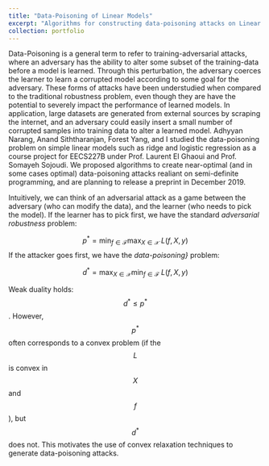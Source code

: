 ```yaml
---
title: "Data-Poisoning of Linear Models"
excerpt: "Algorithms for constructing data-poisoning attacks on Linear Models using Semi-Definite Programming <br/><img src='/images/dpois_fpic.jpg'>"
collection: portfolio
---
```

Data-Poisoning is a general term to refer to training-adversarial attacks, where an adversary has the ability to alter some subset of the training-data before a model is learned. Through this perturbation, the adversary coerces the learner to learn a corrupted model according to some goal for the adversary. These forms of attacks have been understudied when compared to the traditional robustness problem, even though they are have the potential to severely impact the performance of learned models. In application, large datasets are generated from external sources by scraping the internet, and an adversary could easily insert a small number of corrupted samples into training data to alter a learned model. Adhyyan Narang, Anand Siththaranjan, Forest Yang, and I studied the data-poisoning problem on simple linear models such as ridge and logistic regression as a course project for EECS227B under Prof. Laurent El Ghaoui and Prof. Somayeh Sojoudi. We proposed algorithms to create near-optimal (and in some cases optimal) data-poisoning attacks realiant on semi-definite programming, and are planning to release a preprint in December 2019. 

Intuitively, we can think of an adversarial attack as a game between the adversary (who can modify the data), and the learner (who needs to pick the model). If the learner has to pick first, we have the standard _adversarial robustness_ problem:

$$
    p^* = \min_{f\in\mathcal{F}} \max_{X\in\mathcal X}\; L(f, X, y)
$$
If the attacker goes first, we have the _data-poisoning}_ problem:

$$    d^* = \max_{X\in\mathcal X} \min_{f\in\mathcal{F}}\; L(f, X, y) $$

Weak duality holds: $$d^*\leq p^* $$.
However, $$p^*$$ often corresponds to a convex problem (if the $$L$$ is convex in $$X$$ and $$f$$), but $$d^*$$ does not. This motivates the use of convex relaxation techniques to generate data-poisoning attacks.


 
